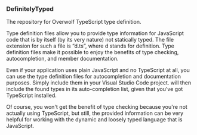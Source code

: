 ### DefinitelyTyped
The repository for Overwolf TypeScript type definition.

Type definition files allow you to provide type information for JavaScript code that is by itself (by its very nature) not statically typed. The file extension for such a file is “d.ts”, where d stands for definition. Type definition files make it possible to enjoy the benefits of type checking, autocompletion, and member documentation.

Even if your application uses plain JavaScript and no TypeScript at all, you can use the type definition files for autocompletion and documentation purposes. Simply include them in your Visual Studio Code project. will then include the found types in its auto-completion list, given that you've got TypeScript installed.

Of course, you won't get the benefit of type checking because you're not actually using TypeScript, but still, the provided information can be very helpful for working with the dynamic and loosely typed language that is JavaScript.


